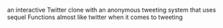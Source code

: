 an interactive Twitter clone with an anonymous tweeting system that uses sequel
Functions almost like twitter when it comes to tweeting
